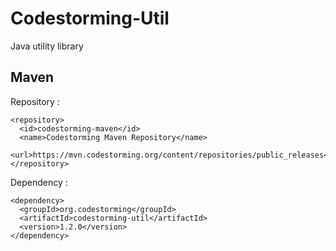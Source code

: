 Codestorming-Util
=================

Java utility library

Maven
-----

Repository :

	<repository>
	  <id>codestorming-maven</id>
	  <name>Codestorming Maven Repository</name>
	  <url>https://mvn.codestorming.org/content/repositories/public_releases</url>
	</repository>

Dependency :

	<dependency>
	  <groupId>org.codestorming</groupId>
	  <artifactId>codestorming-util</artifactId>
	  <version>1.2.0</version>
	</dependency>
